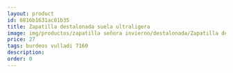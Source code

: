 ```yaml
---
layout: product
id: 6816b1631ac01b35
title: Zapatilla destalonada suela ultraligera
image: img/productos/zapatilla señora invierno/destalonada/Zapatilla destalonada suela ultraligera=27=burdeos vulladi 7160.webp
price: 27
tags: burdeos vulladi 7160
description: 
order: 0
---
```

